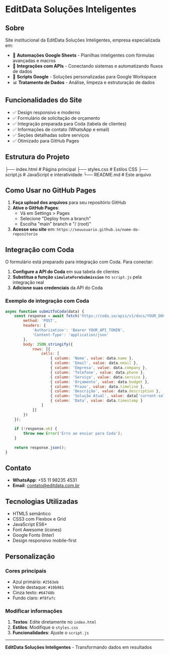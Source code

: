 # EditData Soluções Inteligentes

## Sobre

Site institucional da EditData Soluções Inteligentes, empresa especializada em:

- 🔧 **Automações Google Sheets** - Planilhas inteligentes com fórmulas avançadas e macros
- 🔌 **Integrações com APIs** - Conectando sistemas e automatizando fluxos de dados
- 📝 **Scripts Google** - Soluções personalizadas para Google Workspace
- 📊 **Tratamento de Dados** - Análise, limpeza e estruturação de dados

## Funcionalidades do Site

- ✅ Design responsivo e moderno
- ✅ Formulário de solicitação de orçamento
- ✅ Integração preparada para Coda (tabela de clientes)
- ✅ Informações de contato (WhatsApp e email)
- ✅ Seções detalhadas sobre serviços
- ✅ Otimizado para GitHub Pages

## Estrutura do Projeto

├── index.html          # Página principal
├── styles.css          # Estilos CSS
├── script.js           # JavaScript e interatividade
└── README.md           # Este arquivo

## Como Usar no GitHub Pages

1. **Faça upload dos arquivos** para seu repositório GitHub
2. **Ative o GitHub Pages**:
   - Vá em Settings > Pages
   - Selecione "Deploy from a branch"
   - Escolha "main" branch e "/ (root)"
3. **Acesse seu site** em: `https://seuusuario.github.io/nome-do-repositorio`

## Integração com Coda

O formulário está preparado para integração com Coda. Para conectar:

1. **Configure a API do Coda** em sua tabela de clientes
2. **Substitua a função `simulateFormSubmission`** no `script.js` pela integração real
3. **Adicione suas credenciais** da API do Coda

### Exemplo de integração com Coda

```javascript
async function submitToCoda(data) {
    const response = await fetch('https://coda.io/apis/v1/docs/YOUR_DOC_ID/tables/YOUR_TABLE_ID/rows', {
        method: 'POST',
        headers: {
            'Authorization': 'Bearer YOUR_API_TOKEN',
            'Content-Type': 'application/json'
        },
        body: JSON.stringify({
            rows: [{
                cells: [
                    { column: 'Nome', value: data.name },
                    { column: 'Email', value: data.email },
                    { column: 'Empresa', value: data.company },
                    { column: 'Telefone', value: data.phone },
                    { column: 'Serviço', value: data.service },
                    { column: 'Orçamento', value: data.budget },
                    { column: 'Prazo', value: data.timeline },
                    { column: 'Descrição', value: data.description },
                    { column: 'Solução Atual', value: data['current-solution'] },
                    { column: 'Data', value: data.timestamp }
                ]
            }]
        })
    });
    
    if (!response.ok) {
        throw new Error('Erro ao enviar para Coda');
    }
    
    return response.json();
}
```

## Contato

- **WhatsApp**: +55 11 98235 4531
- **Email**: <contato@editdata.com.br>

## Tecnologias Utilizadas

- HTML5 semântico
- CSS3 com Flexbox e Grid
- JavaScript ES6+
- Font Awesome (ícones)
- Google Fonts (Inter)
- Design responsivo mobile-first

## Personalização

### Cores principais

- Azul primário: `#2563eb`
- Verde destaque: `#10b981`
- Cinza texto: `#64748b`
- Fundo claro: `#f8fafc`

### Modificar informações

1. **Textos**: Edite diretamente no `index.html`
2. **Estilos**: Modifique o `styles.css`
3. **Funcionalidades**: Ajuste o `script.js`

---

**EditData Soluções Inteligentes** - Transformando dados em resultados
